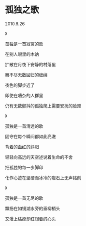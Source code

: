 # 孤独之歌

2010.8.26

》

孤独是一首寂寞的歌

在别人眼里的木讷

扩散在月夜下安静的村落里

舞不尽无数回归的缠绵

夜色的脚步近了

即使在嘈杂的人群里

仍有无数颤抖的孤独爬上需要安抚的脸颊

》

孤独是一首清远的歌

固守在每个瞬间都如此亮澈

背着的血红的斜阳

轻轻向高远的天空述说着生命的不舍

把孤独的每一步脚印

化作心迹在坚硬而冰冷的岩石上无声铭刻

》

孤独是一首无尽的歌

飘扬在如镜湖水旁的垂柳梢头

又漫上枯瘪却红润着的心头

